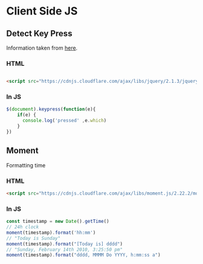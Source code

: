# Client Side JS

## Detect Key Press

Information taken from [here](https://www.geeksforgeeks.org/jquery-keypress/).

### HTML

``` html

<script src="https://cdnjs.cloudflare.com/ajax/libs/jquery/2.1.3/jquery.min.js"> </script>

```

### In JS

``` js
$(document).keypress(function(e){ 
    if(e) {
      console.log('pressed' ,e.which)
    }
})
```

## Moment

Formatting time

### HTML 

``` html
<script src="https://cdnjs.cloudflare.com/ajax/libs/moment.js/2.22.2/moment.min.js"></script>
```

### In JS

``` js
const timestamp = new Date().getTime()
// 24h clock
moment(timestamp).format('hh:mm')
// "Today is Sunday"
moment(timestamp).format("[Today is] dddd")
// "Sunday, February 14th 2010, 3:25:50 pm"
moment(timestamp).format("dddd, MMMM Do YYYY, h:mm:ss a")
```
